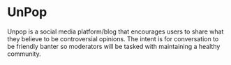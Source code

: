 # UnPop

Unpop is a social media platform/blog that encourages users to share what they believe to be controversial
opinions. The intent is for conversation to be friendly banter so moderators will be tasked with 
maintaining a healthy community. 